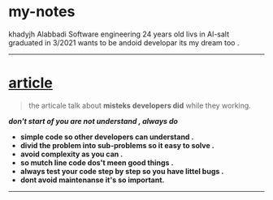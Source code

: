 # my-notes


khadyjh Alabbadi Software engineering 24 years old livs in Al-salt 
graduated in 3/2021 wants to be andoid developar its my dream too .  

---
# [article](https://www.freecodecamp.org/news/learn-the-fundamentals-of-a-good-developer-mindset-in-15-minutes-81321ab8a682/)


>the articale talk about  **misteks developers did**  while they working.  


***don't start of you are not understand ,
always do*** 
- **simple code so other developers can understand .**
- **divid the problem into sub-problems so it easy to solve .**
- **avoid complexity as you can .**
- **so mutch line code dos't meen good things .**
- **always test your code step by step so you have littel bugs .**
- **dont avoid maintenanse it's so important.**
---
